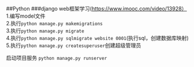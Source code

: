 ##Python
###django web框架学习(https://www.imooc.com/video/13928）
1.编写model文件<br/>
2.执行`python manage.py makemigrations`<br/>
3.执行`python manage.py migrate`<br/>
4.执行`python manage.py sqlmigrate website 0001`(执行sql，创建数据库映射)<br/>
5.执行`python manage.py createsuperuser`创建超级管理员<br/>


启动项目服务
`python manage.py runserver`